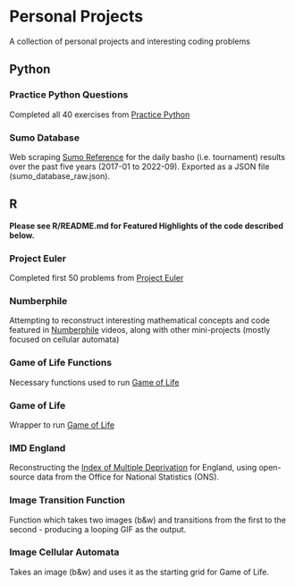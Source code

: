 # Personal Projects

A collection of personal projects and interesting coding problems

## Python

### Practice Python Questions

Completed all 40 exercises from [Practice Python](https://www.practicepython.org)

### Sumo Database

Web scraping [Sumo Reference](https://sumodb.sumogames.de/Default.aspx) for the daily basho (i.e. tournament) results over the past five years (2017-01 to 2022-09). Exported as a JSON file (sumo_database_raw.json).

## R

**Please see R/README.md for Featured Highlights of the code described below.**

### Project Euler

Completed first 50 problems from [Project Euler](https://projecteuler.net)

### Numberphile

Attempting to reconstruct interesting mathematical concepts and code featured in [Numberphile](https://www.youtube.com/c/numberphile) videos, along with other mini-projects (mostly focused on cellular automata)

### Game of Life Functions

Necessary functions used to run [Game of Life](https://en.wikipedia.org/wiki/Conway%27s_Game_of_Life)

### Game of Life

Wrapper to run [Game of Life](https://en.wikipedia.org/wiki/Conway%27s_Game_of_Life)

### IMD England

Reconstructing the [Index of Multiple Deprivation](https://en.wikipedia.org/wiki/Multiple_deprivation_index) for England, using open-source data from the Office for National Statistics (ONS).

### Image Transition Function

Function which takes two images (b\&w) and transitions from the first to the second - producing a looping GIF as the output.

### Image Cellular Automata

Takes an image (b\&w) and uses it as the starting grid for Game of Life.
